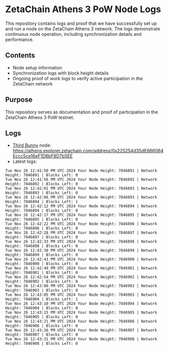 # ZetaChain Athens 3 PoW Node Logs
This repository contains logs and proof that we have successfully set up and run a node on the ZetaChain Athens 3 network. The logs demonstrate continuous node operation, including synchronization details and performance.

## Contents
- Node setup information
- Synchronization logs with block height details
- Ongoing proof of work logs to verify active participation in the ZetaChain network

## Purpose
This repository serves as documentation and proof of participation in the ZetaChain Athens 3 PoW testnet.

## Logs

- [Third Bunny](https://thirdbunny.xyz/) node: https://athens.explorer.zetachain.com/address/0x225254d35dE666064Eccc5ce16eF1D8bF8D7b5EE
- Latest logs:
```
Tue Nov 26 12:41:50 PM UTC 2024 Your Node Height: 7846891 | Network Height: 7846891 | Blocks Left: 0
Tue Nov 26 12:41:56 PM UTC 2024 Your Node Height: 7846892 | Network Height: 7846892 | Blocks Left: 0
Tue Nov 26 12:42:01 PM UTC 2024 Your Node Height: 7846893 | Network Height: 7846893 | Blocks Left: 0
Tue Nov 26 12:42:06 PM UTC 2024 Your Node Height: 7846893 | Network Height: 7846894 | Blocks Left: 1
Tue Nov 26 12:42:12 PM UTC 2024 Your Node Height: 7846894 | Network Height: 7846894 | Blocks Left: 0
Tue Nov 26 12:42:17 PM UTC 2024 Your Node Height: 7846895 | Network Height: 7846895 | Blocks Left: 0
Tue Nov 26 12:42:22 PM UTC 2024 Your Node Height: 7846896 | Network Height: 7846896 | Blocks Left: 0
Tue Nov 26 12:42:28 PM UTC 2024 Your Node Height: 7846897 | Network Height: 7846897 | Blocks Left: 0
Tue Nov 26 12:42:33 PM UTC 2024 Your Node Height: 7846898 | Network Height: 7846898 | Blocks Left: 0
Tue Nov 26 12:42:38 PM UTC 2024 Your Node Height: 7846899 | Network Height: 7846899 | Blocks Left: 0
Tue Nov 26 12:42:43 PM UTC 2024 Your Node Height: 7846900 | Network Height: 7846900 | Blocks Left: 0
Tue Nov 26 12:42:49 PM UTC 2024 Your Node Height: 7846901 | Network Height: 7846901 | Blocks Left: 0
Tue Nov 26 12:42:54 PM UTC 2024 Your Node Height: 7846902 | Network Height: 7846902 | Blocks Left: 0
Tue Nov 26 12:43:00 PM UTC 2024 Your Node Height: 7846903 | Network Height: 7846903 | Blocks Left: 0
Tue Nov 26 12:43:05 PM UTC 2024 Your Node Height: 7846903 | Network Height: 7846904 | Blocks Left: 1
Tue Nov 26 12:43:10 PM UTC 2024 Your Node Height: 7846904 | Network Height: 7846904 | Blocks Left: 0
Tue Nov 26 12:43:15 PM UTC 2024 Your Node Height: 7846905 | Network Height: 7846905 | Blocks Left: 0
Tue Nov 26 12:43:21 PM UTC 2024 Your Node Height: 7846906 | Network Height: 7846906 | Blocks Left: 0
Tue Nov 26 12:43:26 PM UTC 2024 Your Node Height: 7846907 | Network Height: 7846907 | Blocks Left: 0
Tue Nov 26 12:43:31 PM UTC 2024 Your Node Height: 7846908 | Network Height: 7846908 | Blocks Left: 0
```
